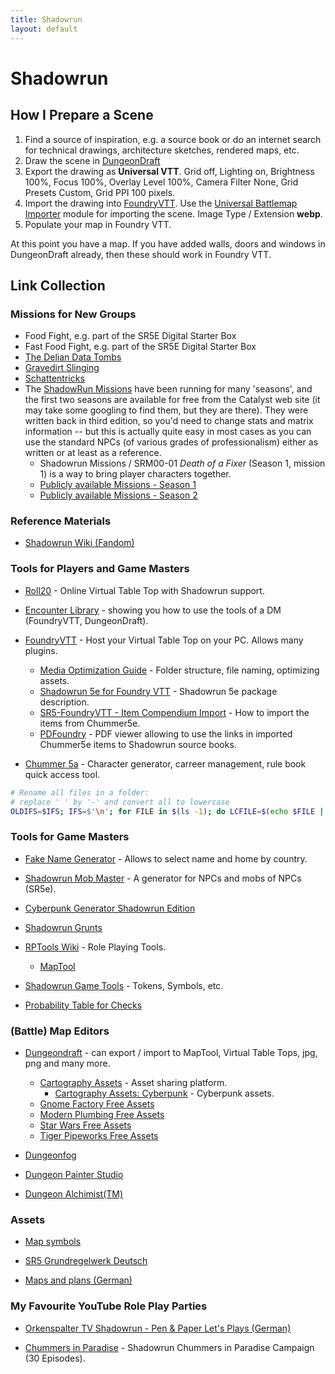 ```yaml
---
title: Shadowrun
layout: default
---
```


# Shadowrun

## How I Prepare a Scene

1. Find a source of inspiration, e.g. a source book or do an internet search for technical drawings, architecture sketches, rendered maps, etc.
1. Draw the scene in [DungeonDraft](https://dungeondraft.net/)
1. Export the drawing as **Universal VTT**. Grid off, Lighting on, Brightness 100%, Focus 100%, Overlay Level 100%, Camera Filter None, Grid Presets Custom, Grid PPI 100 pixels.
1. Import the drawing into [FoundryVTT](https://foundryvtt.com/). Use the [Universal Battlemap Importer](https://foundryvtt.com/packages/dd-import/) module for importing the scene. Image Type / Extension **webp**.
1. Populate your map in Foundry VTT.

At this point you have a map. If you have added walls, doors and windows in DungeonDraft already, then these should work in Foundry VTT.

## Link Collection

### Missions for New Groups

- Food Fight, e.g. part of the SR5E Digital Starter Box
- Fast Food Fight, e.g. part of the SR5E Digital Starter Box
- [The Delian Data Tombs](https://www.gmbinder.com/share/-LL1Ft_k7Kb7q19sKzvq)
- [Gravedirt Slinging](https://www.gmbinder.com/share/-LTKR31YJGiuI7X42DcE)
- [Schattentricks](https://www.drivethrurpg.com/product/292478/Shadowrun-Schattentricks)
- The [ShadowRun Missions](https://forums.shadowruntabletop.com/index.php?topic=26511.0) have been running for many 'seasons', and the first two seasons are available for free from the Catalyst web site (it may take some googling to find them, but they are there). They were written back in third edition, so you'd need to change stats and matrix information -- but this is actually quite easy in most cases as you can use the standard NPCs (of various grades of professionalism) either as written or at least as a reference.
  - Shadowrun Missions / SRM00-01 *Death of a Fixer* (Season 1, mission 1) is a way to bring player characters together.
  - [Publicly available Missions - Season 1](https://www.shadowruntabletop.com/missions/downloads-season-1/)
  - [Publicly available Missions - Season 2](https://www.shadowruntabletop.com/missions/downloads-season-2/)

### Reference Materials

- [Shadowrun Wiki (Fandom)](https://shadowrun.fandom.com/wiki/Wiki)

### Tools for Players and Game Masters

- [Roll20](https://roll20.net/) - Online Virtual Table Top with Shadowrun support.

- [Encounter Library](https://www.encounterlibrary.com/) - showing you how to use the tools of a DM (FoundryVTT, DungeonDraft).

- [FoundryVTT](https://foundryvtt.com) - Host your Virtual Table Top on your PC. Allows many plugins.
  - [Media Optimization Guide](https://foundryvtt.com/article/media/) - Folder structure, file naming, optimizing assets.
  - [Shadowrun 5e for Foundry VTT](https://foundryvtt.com/packages/shadowrun5e) - Shadowrun 5e package description.
  - [SR5-FoundryVTT - Item Compendium Import](https://github.com/smilligan93/SR5-FoundryVTT/wiki/Item-Compendium-Import) - How to import the items from Chummer5e.
  - [PDFoundry](https://github.com/Djphoenix719/PDFoundry) - PDF viewer allowing to use the links in imported Chummer5e items to Shadowrun source books.

- [Chummer 5a](https://github.com/chummer5a/chummer5a) - Character generator, carreer management, rule book quick access tool.

```bash
# Rename all files in a folder:
# replace ' ' by '-' and convert all to lowercase
OLDIFS=$IFS; IFS=$'\n'; for FILE in $(ls -1); do LCFILE=$(echo $FILE | sed 's/\ /-/g' | tr '[:upper:]' '[:lower:]'); mv "$FILE" "$LCFILE"; done; IFS=$OLDIFS
```

### Tools for Game Masters

- [Fake Name Generator](https://www.fakenamegenerator.com/) - Allows to select name and home by country.

- [Shadowrun Mob Master](https://toktic.github.io/sr_gmt/) - A generator for NPCs and mobs of NPCs (SR5e).

- [Cyberpunk Generator Shadowrun Edition](https://rpgenerator.net/cyberpunk/runners)

- [Shadowrun Grunts](http://antagonistes.com/sr5/grunts.php)

- [RPTools Wiki](https://wiki.rptools.info/index.php/Main_Page) - Role Playing Tools.
  - [MapTool](https://github.com/RPTools/maptool/wiki)

- [Shadowrun Game Tools](https://www.shadowrun6.de/) - Tokens, Symbols, etc.

- [Probability Table for Checks](https://docs.google.com/spreadsheets/d/1Ts3pXOJ7V6-oX7NEuow_T7P4zJKIx6NRRLNZlVOrwRM/edit#gid=0)

### (Battle) Map Editors

* [Dungeondraft](https://dungeondraft.net/) - can export / import to MapTool, Virtual Table Tops, jpg, png and many more.
  * [Cartography Assets](https://cartographyassets.com/) - Asset sharing platform.
    * [Cartography Assets: Cyberpunk](https://cartographyassets.com/asset-tag/cyberpunk/) - Cyberpunk assets.
  * [Gnome Factory Free Assets](https://www.patreon.com/posts/41738999)
  * [Modern Plumbing Free Assets](https://cartographyassets.com/assets/5542/modern-plumbing/)
  * [Star Wars Free Assets](https://cartographyassets.com/assets/5369/star-wars-asset-pack-i/)
  * [Tiger Pipeworks Free Assets](https://cartographyassets.com/assets/5536/tygerpipeworks/)

* [Dungeonfog](https://www.dungeonfog.com/)

* [Dungeon Painter Studio](https://store.steampowered.com/app/592260/Dungeon_Painter_Studio/)

* [Dungeon Alchimist(TM)](https://www.kickstarter.com/projects/1024146278/dungeon-alchemisttm/)

### Assets

- [Map symbols](https://www.shadowrun6.de/index.php/spielhilfen-2/symbole-und-icons/63-shadowrun-5/238-sr5-kartensymbole.html)

- [SR5 Grundregelwerk Deutsch](https://www.pegasusdigital.de/product/123269/Shadowrun-5-Grundregelwerk)

- [Maps and plans (German)](https://www.shadowrun6.de/index.php/fanstuff-2/plaene-und-karten.html)

### My Favourite YouTube Role Play Parties

- [Orkenspalter TV Shadowrun - Pen & Paper Let's Plays (German)](https://www.youtube.com/playlist?list=PL9lrD0EiOevRPivCfFsPIpFTqB3HRDHPS)

- [Chummers in Paradise](https://www.youtube.com/playlist?list=PLgx-yUu4qNmFkygsBIfMDkNLrecq7RomW) - Shadowrun Chummers in Paradise Campaign (30 Episodes).
